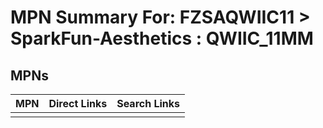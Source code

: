 



# MPN Summary For: FZSAQWIIC11 > SparkFun-Aesthetics : QWIIC_11MM

## MPNs
  

|MPN|Direct Links|Search Links|
| :--- | :--- | :--- |
||||

